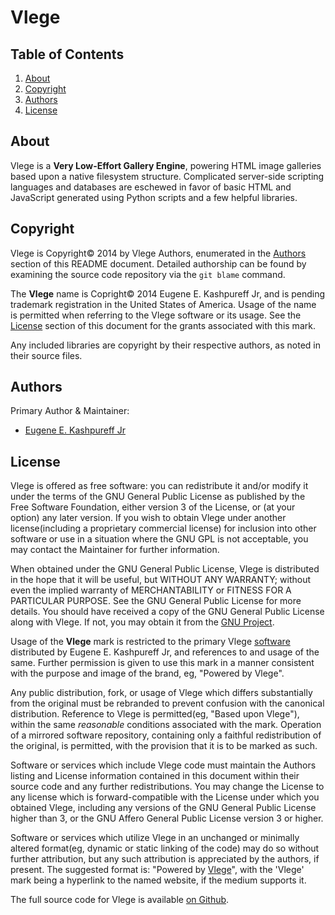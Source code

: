 <!--
# README.md
# vlege
-->

Vlege
=====


Table of Contents
-----------------

  1. [About](#about)
  2. [Copyright](#copyright)
  3. [Authors](#authors)
  4. [License](#license)


About
-----

Vlege is a **Very Low-Effort Gallery Engine**, powering HTML image galleries based upon a native filesystem structure. Complicated server-side scripting languages and databases are eschewed in favor of basic HTML and JavaScript generated using Python scripts and a few helpful libraries.


Copyright
---------

Vlege is Copyright&copy; 2014 by Vlege Authors, enumerated in the [Authors](#authors) section of this README document. Detailed authorship can be found by examining the source code repository via the `git blame` command.

The **Vlege** name is Copright&copy; 2014 Eugene E. Kashpureff Jr, and is pending trademark registration in the United States of America. Usage of the name is permitted when referring to the Vlege software or its usage. See the [License](#license) section of this document for the grants associated with this mark.

Any included libraries are copyright by their respective authors, as noted in their source files.


Authors
-------

Primary Author & Maintainer:
  * [Eugene E. Kashpureff Jr](mailto:eugene@kashpureff.org)


License
-------

Vlege is offered as free software: you can redistribute it and/or modify it under the terms of the GNU General Public License as published by the Free Software Foundation, either version 3 of the License, or (at your option) any later version. If you wish to obtain Vlege under another license(including a proprietary commercial license) for inclusion into other software or use in a situation where the GNU GPL is not acceptable, you may contact the Maintainer for further information.

When obtained under the GNU General Public License, Vlege is distributed in the hope that it will be useful, but WITHOUT ANY WARRANTY; without even the implied warranty of MERCHANTABILITY or FITNESS FOR A PARTICULAR PURPOSE. See the GNU General Public License for more details. You should have received a copy of the GNU General Public License along with Vlege. If not, you may obtain it from the [GNU Project](http://www.gnu.org/licenses/).

Usage of the **Vlege** mark is restricted to the primary Vlege [software](https://github.com/EugeneKay/vlege) distributed by Eugene E. Kashpureff Jr, and references to and usage of the same. Further permission is given to use this mark in a manner consistent with the purpose and image of the brand, eg, "Powered by Vlege".

Any public distribution, fork, or usage of Vlege which differs substantially from the original must be rebranded to prevent confusion with the canonical distribution. Reference to Vlege is permitted(eg, "Based upon Vlege"), within the same *reasonable* conditions associated with the mark. Operation of a mirrored software repository, containing only a faithful redistribution of the original, is permitted, with the provision that it is to be marked as such.

Software or services which include Vlege code must maintain the Authors listing and License information contained in this document within their source code and any further redistributions. You may change the License to any license which is forward-compatible with the License under which you obtained Vlege, including any versions of the GNU General Public License higher than 3, or the GNU Affero General Public License version 3 or higher.

Software or services which utilize Vlege in an unchanged or minimally altered format(eg, dynamic or static linking of the code) may do so without further attribution, but any such attribution is appreciated by the authors, if present. The suggested format is: "Powered by [Vlege](http://github.com/EugeneKay/vlege)", with the 'Vlege' mark being a hyperlink to the named website, if the medium supports it.

The full source code for Vlege is available [on Github](https://github.com/eugenekay/vlege).
